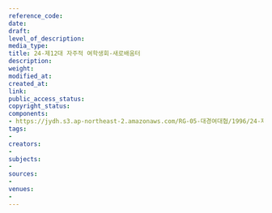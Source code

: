 ```yaml
---
reference_code: 
date: 
draft: 
level_of_description: 
media_type: 
title: 24-제12대 자주적 여학생회-새로배움터
description: 
weight: 
modified_at: 
created_at: 
link: 
public_access_status: 
copyright_status: 
components:
- https://jydh.s3.ap-northeast-2.amazonaws.com/RG-05-대경여대협/1996/24-제12대+자주적+여학생회-새로배움터.pdf
tags:
- 
creators:
- 
subjects:
- 
sources:
- 
venues:
- 
---
```

